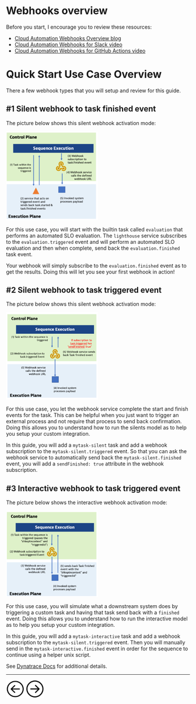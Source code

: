 # Webhooks overview

Before you start, I encourage you to review these resources:

* [Cloud Automation Webhooks Overview blog](https://www.dynatrace.com/news/blog/dynatrace-enables-tool-agnostic-automation-for-your-application-lifecycle/)
* [Cloud Automation Webhooks for Slack video](https://www.youtube.com/watch?v=0vJS7ecayGw&t=267s)
* [Cloud Automation Webhooks for GitHub Actions video](https://www.youtube.com/watch?v=d32WHNmtqOs)

# Quick Start Use Case Overview

There a few webhook types that you will setup and review for this guide.

## #1 Silent webhook to task finished event

The picture below shows this silent webhook activation mode:

<img src="images/webhook-silent.png" width="50%" height="50%">

For this use case, you will start with the builtin task called `evaluation` that performs an automated SLO evaluation.  The `lighthouse` service subscribes to the `evaluation.triggered` event and will perform an automated SLO evaluation and then when complete, send back the `evaluation.finished` task event. 

Your webhook will simply subscribe to the `evaluation.finished` event as to get the results.  Doing this will let you see your first webhook in action!

## #2 Silent webhook to task triggered event

The picture below shows this silent webhook activation mode:

<img src="images/webhook-triggered-sendfinished.png" width="50%" height="50%">

For this use case, you let the webhook service complete the start and finish events for the task.  This can be helpful when you just want to trigger an external process and not require that process to send back confirmation.  Doing this allows you to understand how to run the silents model as to help you setup your custom integration.

In this guide, you will add a `mytask-silent` task and add a webhook subscription to the `mytask-silent.triggered` event. So that you can ask the webhook service to automatically send back the `mytask-silent.finished` event, you will add a `sendFinished: true` attribute in the webhook subscription.

## #3 Interactive webhook to task triggered event

The picture below shows the interactive webhook activation mode:

<img src="images/webhook-interative.png" width="50%" height="50%">

For this use case, you will simulate what a downstream system does by triggering a custom task and having that task send back with a `finished` event.  Doing this allows you to understand how to run the interactive model as to help you setup your custom integration.

In this guide, you will add a `mytask-interactive` task and add a webhook subscription to the `mytask-silent.triggered` event.  Then you will manually send in the `mytask-interactive.finished` event in order for the sequence to continue using a helper unix script. 

See [Dynatrace Docs](https://www.dynatrace.com/support/help/how-to-use-dynatrace/cloud-automation/lifecycle-orchestration) for additional details.

<hr>

[<img src="images/prev.png" width="50px" height="50"/>](ONBOARD.md) [<img src="images/next.png" width="50px" height="50"/>](SLO.md)